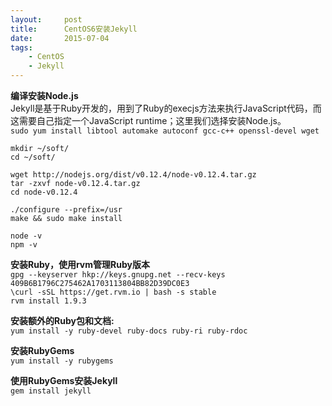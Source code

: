 ```yaml
---
layout:     post
title:      CentOS6安装Jekyll
date:       2015-07-04
tags:
    - CentOS
    - Jekyll
---
```


**编译安装Node.js**  
Jekyll是基于Ruby开发的，用到了Ruby的execjs方法来执行JavaScript代码，而这需要自己指定一个JavaScript runtime；这里我们选择安装Node.js。  
`sudo yum install libtool automake autoconf gcc-c++ openssl-devel wget`

`mkdir ~/soft/`  
`cd ~/soft/`  

`wget http://nodejs.org/dist/v0.12.4/node-v0.12.4.tar.gz`  
`tar -zxvf node-v0.12.4.tar.gz`  
`cd node-v0.12.4`  

`./configure --prefix=/usr`  
`make && sudo make install`  

`node -v`  
`npm -v`  

**安装Ruby，使用rvm管理Ruby版本**  
`gpg --keyserver hkp://keys.gnupg.net --recv-keys 409B6B1796C275462A1703113804BB82D39DC0E3`  
`\curl -sSL https://get.rvm.io | bash -s stable`  
`rvm install 1.9.3`  

**安装额外的Ruby包和文档:**  
`yum install -y ruby-devel ruby-docs ruby-ri ruby-rdoc` 

**安装RubyGems**  
`yum install -y rubygems`  

**使用RubyGems安装Jekyll**  
`gem install jekyll`
